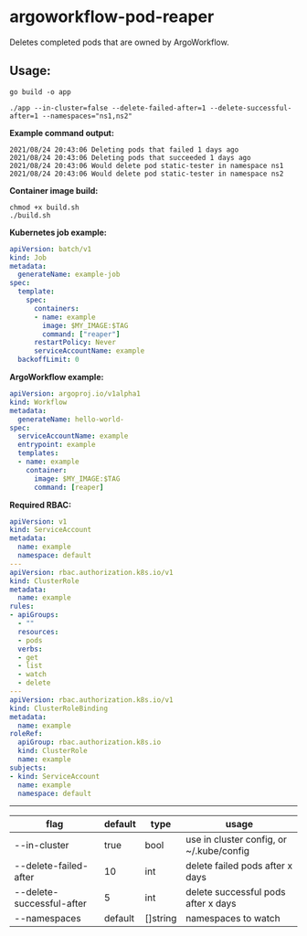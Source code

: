 # argoworkflow-pod-reaper

Deletes completed pods that are owned by ArgoWorkflow.

## Usage:

```
go build -o app 

./app --in-cluster=false --delete-failed-after=1 --delete-successful-after=1 --namespaces="ns1,ns2"
```

**Example command output:**
```
2021/08/24 20:43:06 Deleting pods that failed 1 days ago
2021/08/24 20:43:06 Deleting pods that succeeded 1 days ago
2021/08/24 20:43:06 Would delete pod static-tester in namespace ns1
2021/08/24 20:43:06 Would delete pod static-tester in namespace ns2
```

**Container image build:**
```
chmod +x build.sh
./build.sh
```

**Kubernetes job example:**
```yaml
apiVersion: batch/v1
kind: Job
metadata:
  generateName: example-job
spec:
  template:
    spec:
      containers:
      - name: example
        image: $MY_IMAGE:$TAG
        command: ["reaper"]
      restartPolicy: Never
      serviceAccountName: example
  backoffLimit: 0
```

**ArgoWorkflow example:**
```yaml
apiVersion: argoproj.io/v1alpha1
kind: Workflow                  
metadata:
  generateName: hello-world-    
spec:
  serviceAccountName: example
  entrypoint: example          
  templates:
  - name: example             
    container:
      image: $MY_IMAGE:$TAG
      command: [reaper]
```

**Required RBAC:**
```yaml
apiVersion: v1
kind: ServiceAccount
metadata:
  name: example
  namespace: default
---
apiVersion: rbac.authorization.k8s.io/v1
kind: ClusterRole
metadata:
  name: example
rules:
- apiGroups:
  - ""
  resources:
  - pods
  verbs:
  - get
  - list
  - watch
  - delete
---
apiVersion: rbac.authorization.k8s.io/v1
kind: ClusterRoleBinding
metadata:
  name: example
roleRef:
  apiGroup: rbac.authorization.k8s.io
  kind: ClusterRole
  name: example
subjects:
- kind: ServiceAccount
  name: example
  namespace: default
  ```

---

| flag                      | default  | type     | usage                                                   |
|---------------------------|----------|----------|---------------------------------------------------------|
| --in-cluster              | true     | bool     | use in cluster config, or ~/.kube/config 				|
| --delete-failed-after     | 10       | int      | delete failed pods after x days                         |
| --delete-successful-after | 5        | int      | delete successful pods after x days                     |
| --namespaces              | default  | []string | namespaces to watch                                     |




